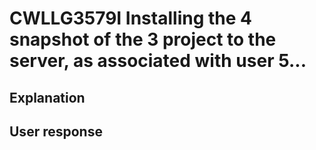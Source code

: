# CWLLG3579I Installing the 4 snapshot of the 3 project to the server, as associated with user 5...

## Explanation

## User response